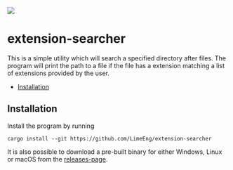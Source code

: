 ![](https://github.com/LimeEng/extension-searcher/workflows/CI/badge.svg)

# extension-searcher

This is a simple utility which will search a specified directory after files. The program will print the path to a file if the file has a extension matching a list of extensions provided by the user.

- [Installation](#installation)

## Installation

Install the program by running
```
cargo install --git https://github.com/LimeEng/extension-searcher
```

It is also possible to download a pre-built binary for either Windows, Linux or macOS from the [releases-page](https://github.com/LimeEng/extension-searcher/releases).
